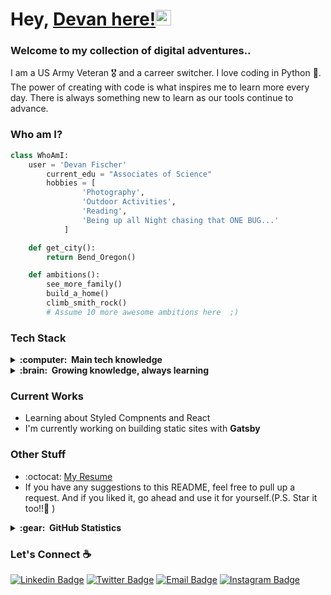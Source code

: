 # Hey, [Devan here!](https://www.devanfischer.com)<img src="https://media.giphy.com/media/hvRJCLFzcasrR4ia7z/giphy.gif" width="25px">

### Welcome to my collection of digital adventures..

I am a US Army Veteran 🎖️ and a carreer switcher. I love coding in Python :snake:. The power of creating with code is what inspires me to learn more every day. There is always something new to learn as our tools continue to advance.

<!-- ### Programming Languages

<img src = './images/python2.png' height='30'/>
<img src = './images/html.svg' width='30'/>
<img src = './images/css.svg' width='30'/>
<img src = './images/js.svg' width='30'/>
<img src = './images/bootstrap.svg' width='33'/>
<img src = './images/sql.svg' width='30'/>

### Technologies I Use

<img src = './images/pycharm.svg' width='30'/>
<img src = './images/django.svg' height='40'/>
<img src = './images/flask.png' width='30'/>
<img src = './images/git.svg' width='30'/> -->

### Who am I?

```python
class WhoAmI:
	user = 'Devan Fischer'
		current_edu = "Associates of Science"
		hobbies = [
				'Photography',
				'Outdoor Activities',
				'Reading',
				'Being up all Night chasing that ONE BUG...'
			]

	def get_city():
		return Bend_Oregon()

	def ambitions():
        see_more_family()
		build_a_home()
		climb_smith_rock()
		# Assume 10 more awesome ambitions here  ;)

```

### Tech Stack

<details>
  <summary><b>:computer: &nbsp;Main tech knowledge</b></summary>
  <br/>

![Python](https://img.shields.io/badge/PYTHON-3776AB.svg?&style=flat&logo=python&logoColor=white)&nbsp;![HTML5](https://img.shields.io/badge/HTML5-E34F26.svg?&style=flat&logo=html5&logoColor=white)&nbsp;![CSS3](https://img.shields.io/badge/CSS3-%231572B6.svg?&style=flat&logo=css3&logoColor=white)&nbsp;![JavaScript](https://img.shields.io/badge/JAVASCRIPT-323330.svg?&style=flat&logo=javascript&logoColor=%23F7DF1E)&nbsp;![Git](https://img.shields.io/badge/GIT-%23F05033.svg?&style=flat&logo=git&logoColor=white)&nbsp;![GitHub](https://img.shields.io/badge/GITHUB-%23121011.svg?&style=flat&logo=github&logoColor=white)&nbsp;![Docker](https://img.shields.io/badge/DOCKER-2496ED.svg?&style=flat&logo=docker&logoColor=white)&nbsp;![LINUX](https://img.shields.io/badge/LINUX-FCC624?style=flat-square&logo=linux&logoColor=black)&nbsp;![VSCode](https://img.shields.io/badge/VSCODE-007ACC.svg?&style=flat&logo=visual-studio-code)&nbsp;![GRAPHQL](https://img.shields.io/badge/GRAPHQL-E10098.svg?&style=flat&logo=graphql&logoColor=white)&nbsp;![SCRUM](https://img.shields.io/badge/SCRUM-6DB33F.svg?&style=flat&logo=ddd&logoColor=white)&nbsp;![Arduino](https://img.shields.io/badge/ARDUINO-00979D.svg?&style=flat&logo=arduino&logoColor=white)&nbsp;![ILLUSTRATOR](https://img.shields.io/badge/ILLUSTRATOR-FFAE1A.svg?&style=flat&logo=adobe-illustrator&logoColor=black)&nbsp;![PHOTOSHOP](https://img.shields.io/badge/PHOTOSHOP-31A8FF.svg?&style=flat&logo=adobe-photoshop&logoColor=white)

</details>

<details>
  <summary><b>:brain: &nbsp;Growing knowledge, always learning</b></summary>
  <br/>

![NodeJS](https://img.shields.io/badge/NODEJS-339933.svg?&style=flat&logo=node.js&logoColor=white)&nbsp;![MySQL](https://img.shields.io/badge/MARIADB-4479A1.svg?&style=flat&logo=mariadb&logoColor=white)&nbsp;![Angular](https://img.shields.io/badge/ANGULAR-DD0031.svg?&style=flat&logo=angular&logoColor=white)&nbsp;![SQLite](https://img.shields.io/badge/SQLITE-003B57.svg?&style=flat&logo=sqlite&logoColor=white)&nbsp;![REST API](https://img.shields.io/badge/REST-02569B.svg?&style=flat&logo=rest&logoColor=white)&nbsp;![JQuery](https://img.shields.io/badge/JQUERY-0769AD.svg?&style=flat&logo=jquery&logoColor=white)&nbsp;![XD](https://img.shields.io/badge/XD-FFC0CB.svg?&style=flat&logo=adobe-xd&logoColor=black)&nbsp;

</details>

### Current Works

- Learning about Styled Compnents and React
- I'm currently working on building static sites with **Gatsby**

### Other Stuff

- :octocat: [My Resume](https://devanfischer.com/resume)
- If you have any suggestions to this README, feel free to pull up a request. And if you liked it, go ahead and use it for yourself.(P.S. Star it too!!:grimacing: )

<details>
  <summary><b>:gear: &nbsp;GitHub Statistics</b></summary>
  <br/>
    <p align="center">
        <img height="137px" src="https://github-readme-streak-stats.herokuapp.com/?user=DevanFischer&hide_border=true&theme=nightowl" />
    </p>
    <p align="center">
        <img height="137px" src="https://github-readme-stats.vercel.app/api?username=DevanFischer&hide_title=true&hide_border=true&show_icons=true&include_all_commits=true&count_private=true&line_height=21&theme=nightowl" /> <img height="137px" src="https://github-readme-stats.vercel.app/api/top-langs/?username=DevanFischer&hide=html&hide_title=true&hide_border=true&layout=compact&langs_count=8&theme=nightowl" />
    </p>
</details>

### Let's Connect :coffee:

[![Linkedin Badge](https://img.shields.io/badge/LinkedIn-blue?style=flat&logo=linkedin&labelColor=blue)](https://www.linkedin.com/in/devanfischer) [![Twitter Badge](https://img.shields.io/badge/Twitter-657786?style=flat&logo=Twitter&labelColor=657786)](https:www.twitter.com/devan_fischer) [![Email Badge](https://img.shields.io/badge/Email-red?style=flat&logo=Mail.Ru&labelColor=red)](mailto:contact@devanfischer.com) [![Instagram Badge](https://img.shields.io/badge/Instagram-8134AF?style=flat&logo=Instagram&labelColor=8134AF)](https:www.instagram.com/devan.fischer)
